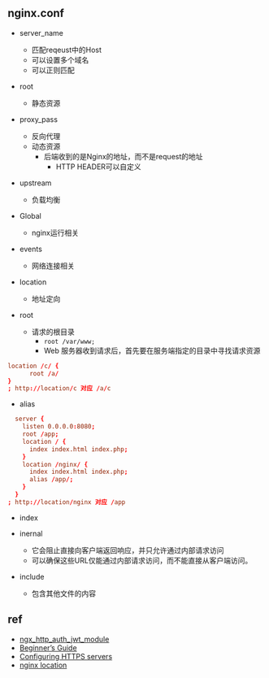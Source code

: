 ## nginx.conf

+ server_name
  + 匹配reqeust中的Host
  + 可以设置多个域名
  + 可以正则匹配

+ root
    + 静态资源

+ proxy_pass
    + 反向代理
    + 动态资源
        + 后端收到的是Nginx的地址，而不是request的地址
            + HTTP HEADER可以自定义

+ upstream
    + 负载均衡

+ Global
    + nginx运行相关

+ events
    + 网络连接相关

+ location
    + 地址定向

+ root
    + 请求的根目录
        + `root /var/www;`
        + Web 服务器收到请求后，首先要在服务端指定的目录中寻找请求资源
```conf
location /c/ {
      root /a/
}
; http://location/c 对应 /a/c 
```

+ alias
```conf
  server {
    listen 0.0.0.0:8080;
    root /app;
    location / {
      index index.html index.php;
    }
    location /nginx/ {
      index index.html index.php;
      alias /app/;
    }
  }
; http://location/nginx 对应 /app
```

+ index

+ inernal
  + 它会阻止直接向客户端返回响应，并只允许通过内部请求访问
  + 可以确保这些URL仅能通过内部请求访问，而不能直接从客户端访问。

+ include
  + 包含其他文件的内容

## ref
+ [ngx_http_auth_jwt_module](http://nginx.org/en/docs/http/ngx_http_auth_jwt_module.html)
+ [Beginner’s Guide](http://nginx.org/en/docs/beginners_guide.html)
+ [Configuring HTTPS servers](http://nginx.org/en/docs/http/configuring_https_servers.html)
+ [nginx location](https://juejin.im/post/5d81906c518825300a3ec7ca)